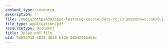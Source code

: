 ```yaml
---
content_type: resource
description: ''
file: /media/https%3A/open-learning-course-data-rc.s3.amazonaws.com/8-01sc-classical-mechanics-fall-2016/9d08e938c03840a9b3288dbd246bdb6c_V-fy33vi-64.pdf
file_type: application/pdf
resourcetype: Document
title: 3play pdf file
uid: 9d08e938-c038-40a9-b328-8dbd246bdb6c
---
```

